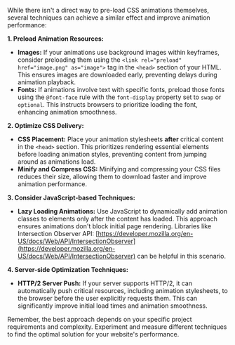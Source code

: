 While there isn't a direct way to pre-load CSS animations themselves, several techniques can achieve a similar effect and improve animation performance:

**1. Preload Animation Resources:**

- **Images:** If your animations use background images within keyframes, consider preloading them using the `<link rel="preload" href="image.png" as="image">` tag in the `<head>` section of your HTML. This ensures images are downloaded early, preventing delays during animation playback.
- **Fonts:** If animations involve text with specific fonts, preload those fonts using the `@font-face` rule with the `font-display` property set to `swap` or `optional`. This instructs browsers to prioritize loading the font, enhancing animation smoothness.

**2. Optimize CSS Delivery:**

- **CSS Placement:** Place your animation stylesheets **after** critical content in the `<head>` section. This prioritizes rendering essential elements before loading animation styles, preventing content from jumping around as animations load.
- **Minify and Compress CSS:** Minifying and compressing your CSS files reduces their size, allowing them to download faster and improve animation performance.

**3. Consider JavaScript-based Techniques:**

- **Lazy Loading Animations:** Use JavaScript to dynamically add animation classes to elements only after the content has loaded. This approach ensures animations don't block initial page rendering. Libraries like Intersection Observer API: [https://developer.mozilla.org/en-US/docs/Web/API/IntersectionObserver](https://developer.mozilla.org/en-US/docs/Web/API/IntersectionObserver) can be helpful in this scenario.

**4. Server-side Optimization Techniques:**

- **HTTP/2 Server Push:** If your server supports HTTP/2, it can automatically push critical resources, including animation stylesheets, to the browser before the user explicitly requests them. This can significantly improve initial load times and animation smoothness.

Remember, the best approach depends on your specific project requirements and complexity. Experiment and measure different techniques to find the optimal solution for your website's performance.